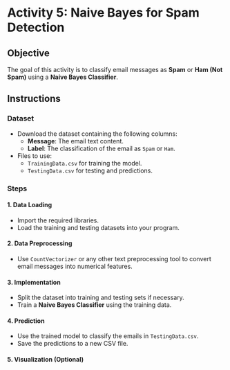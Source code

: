 # Activity 5: Naive Bayes for Spam Detection

## Objective
The goal of this activity is to classify email messages as **Spam** or **Ham (Not Spam)** using a **Naive Bayes Classifier**.

## Instructions

### Dataset
- Download the dataset containing the following columns:
  - **Message**: The email text content.
  - **Label**: The classification of the email as `Spam` or `Ham`.
- Files to use:
  - `TrainingData.csv` for training the model.
  - `TestingData.csv` for testing and predictions.

### Steps

#### 1. Data Loading
- Import the required libraries.
- Load the training and testing datasets into your program.

#### 2. Data Preprocessing
- Use `CountVectorizer` or any other text preprocessing tool to convert email messages into numerical features.

#### 3. Implementation
- Split the dataset into training and testing sets if necessary.
- Train a **Naive Bayes Classifier** using the training data.

#### 4. Prediction
- Use the trained model to classify the emails in `TestingData.csv`.
- Save the predictions to a new CSV file.

#### 5. Visualization (Optional)
